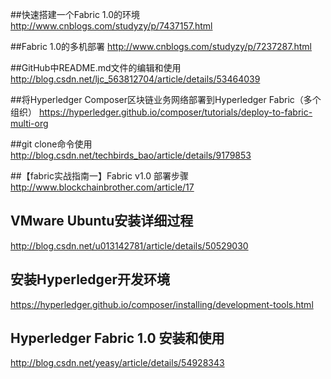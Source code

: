 ##快速搭建一个Fabric 1.0的环境
http://www.cnblogs.com/studyzy/p/7437157.html

##Fabric 1.0的多机部署
http://www.cnblogs.com/studyzy/p/7237287.html

##GitHub中README.md文件的编辑和使用
http://blog.csdn.net/ljc_563812704/article/details/53464039

##将Hyperledger Composer区块链业务网络部署到Hyperledger Fabric（多个组织）
https://hyperledger.github.io/composer/tutorials/deploy-to-fabric-multi-org

##git clone命令使用
http://blog.csdn.net/techbirds_bao/article/details/9179853

##【fabric实战指南一】Fabric v1.0 部署步骤
http://www.blockchainbrother.com/article/17

## VMware Ubuntu安装详细过程
 http://blog.csdn.net/u013142781/article/details/50529030

## 安装Hyperledger开发环境
 https://hyperledger.github.io/composer/installing/development-tools.html

## Hyperledger Fabric 1.0 安装和使用
 http://blog.csdn.net/yeasy/article/details/54928343

 